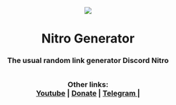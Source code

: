 <p align="center">
  <img src="https://www.digiseller.ru/preview/1084128/p1_3491691_e2120529.png">
</p>
<h1 align="center">
  <b>Nitro Generator</b>
</h1>


 <p align="center">   
<h3 align="center">
  <b>The usual random link generator Discord Nitro
<h2 align="center">
</h2>

<p align="center">
  <b>Other links: </b><br>
  <a href="https://www.youtube.com/channel/UCM6InRH22Xno8nywrZnbhLA">Youtube</a> |
  <a href="https://www.donationalerts.com/r/itzkeeni">Donate</a> |
  <a href="https://t.me/kenyka">Telegram </a>|
  <br><br>
</p>

